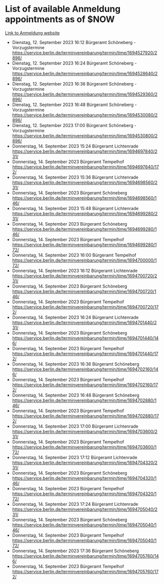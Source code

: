 # List of available Anmeldung appointments as of $NOW
[Link to Anmeldung website](https://service.berlin.de/terminvereinbarung/termin/tag.php?termin=1&anliegen[]=120686&dienstleisterlist=122210,122217,327316,122219,327312,122227,327314,122231,327346,122243,327348,122254,122252,329742,122260,329745,122262,329748,122271,327278,122273,327274,122277,327276,330436,122280,327294,122282,327290,122284,327292,122291,327270,122285,327266,122286,327264,122296,327268,150230,329760,122297,327286,122294,327284,122312,329763,122314,329775,122304,327330,122311,327334,122309,327332,317869,122281,327352,122279,329772,122283,122276,327324,122274,327326,122267,329766,122246,327318,122251,327320,122257,327322,122208,327298,122226,327300&herkunft=http%3A%2F%2Fservice.berlin.de%2Fdienstleistung%2F120686%2F)
- Dienstag, 12. September 2023 16:12 Bürgeramt Schöneberg - Vorzugstermine https://service.berlin.de/terminvereinbarung/termin/time/1694527920/2896/
- Dienstag, 12. September 2023 16:24 Bürgeramt Schöneberg - Vorzugstermine https://service.berlin.de/terminvereinbarung/termin/time/1694528640/2896/
- Dienstag, 12. September 2023 16:36 Bürgeramt Schöneberg - Vorzugstermine https://service.berlin.de/terminvereinbarung/termin/time/1694529360/2896/
- Dienstag, 12. September 2023 16:48 Bürgeramt Schöneberg - Vorzugstermine https://service.berlin.de/terminvereinbarung/termin/time/1694530080/2896/
- Dienstag, 12. September 2023 17:00 Bürgeramt Schöneberg - Vorzugstermine https://service.berlin.de/terminvereinbarung/termin/time/1694530800/2896/
- Donnerstag, 14. September 2023 15:24 Bürgeramt Lichtenrade https://service.berlin.de/terminvereinbarung/termin/time/1694697840/231/
- Donnerstag, 14. September 2023  Bürgeramt Tempelhof https://service.berlin.de/terminvereinbarung/termin/time/1694697840/172/
- Donnerstag, 14. September 2023 15:36 Bürgeramt Lichtenrade https://service.berlin.de/terminvereinbarung/termin/time/1694698560/231/
- Donnerstag, 14. September 2023  Bürgeramt Schöneberg https://service.berlin.de/terminvereinbarung/termin/time/1694698560/146/
- Donnerstag, 14. September 2023 15:48 Bürgeramt Lichtenrade https://service.berlin.de/terminvereinbarung/termin/time/1694699280/231/
- Donnerstag, 14. September 2023  Bürgeramt Schöneberg https://service.berlin.de/terminvereinbarung/termin/time/1694699280/146/
- Donnerstag, 14. September 2023  Bürgeramt Tempelhof https://service.berlin.de/terminvereinbarung/termin/time/1694699280/172/
- Donnerstag, 14. September 2023 16:00 Bürgeramt Tempelhof https://service.berlin.de/terminvereinbarung/termin/time/1694700000/172/
- Donnerstag, 14. September 2023 16:12 Bürgeramt Lichtenrade https://service.berlin.de/terminvereinbarung/termin/time/1694700720/231/
- Donnerstag, 14. September 2023  Bürgeramt Schöneberg https://service.berlin.de/terminvereinbarung/termin/time/1694700720/146/
- Donnerstag, 14. September 2023  Bürgeramt Tempelhof https://service.berlin.de/terminvereinbarung/termin/time/1694700720/172/
- Donnerstag, 14. September 2023 16:24 Bürgeramt Lichtenrade https://service.berlin.de/terminvereinbarung/termin/time/1694701440/231/
- Donnerstag, 14. September 2023  Bürgeramt Schöneberg https://service.berlin.de/terminvereinbarung/termin/time/1694701440/146/
- Donnerstag, 14. September 2023  Bürgeramt Tempelhof https://service.berlin.de/terminvereinbarung/termin/time/1694701440/172/
- Donnerstag, 14. September 2023 16:36 Bürgeramt Schöneberg https://service.berlin.de/terminvereinbarung/termin/time/1694702160/146/
- Donnerstag, 14. September 2023  Bürgeramt Tempelhof https://service.berlin.de/terminvereinbarung/termin/time/1694702160/172/
- Donnerstag, 14. September 2023 16:48 Bürgeramt Schöneberg https://service.berlin.de/terminvereinbarung/termin/time/1694702880/146/
- Donnerstag, 14. September 2023  Bürgeramt Tempelhof https://service.berlin.de/terminvereinbarung/termin/time/1694702880/172/
- Donnerstag, 14. September 2023 17:00 Bürgeramt Lichtenrade https://service.berlin.de/terminvereinbarung/termin/time/1694703600/231/
- Donnerstag, 14. September 2023  Bürgeramt Tempelhof https://service.berlin.de/terminvereinbarung/termin/time/1694703600/172/
- Donnerstag, 14. September 2023 17:12 Bürgeramt Lichtenrade https://service.berlin.de/terminvereinbarung/termin/time/1694704320/231/
- Donnerstag, 14. September 2023  Bürgeramt Schöneberg https://service.berlin.de/terminvereinbarung/termin/time/1694704320/146/
- Donnerstag, 14. September 2023  Bürgeramt Tempelhof https://service.berlin.de/terminvereinbarung/termin/time/1694704320/172/
- Donnerstag, 14. September 2023 17:24 Bürgeramt Lichtenrade https://service.berlin.de/terminvereinbarung/termin/time/1694705040/231/
- Donnerstag, 14. September 2023  Bürgeramt Schöneberg https://service.berlin.de/terminvereinbarung/termin/time/1694705040/146/
- Donnerstag, 14. September 2023  Bürgeramt Tempelhof https://service.berlin.de/terminvereinbarung/termin/time/1694705040/172/
- Donnerstag, 14. September 2023 17:36 Bürgeramt Schöneberg https://service.berlin.de/terminvereinbarung/termin/time/1694705760/146/
- Donnerstag, 14. September 2023  Bürgeramt Tempelhof https://service.berlin.de/terminvereinbarung/termin/time/1694705760/172/

